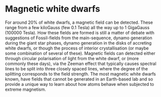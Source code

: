 # Magnetic white dwarfs

For around 20% of white dwarfs, a magnetic field can be detected. These range
from a few kiloGauss (few 0.1 Tesla) all the way up to 1 GigaGauss (100000
Tesla). How these fields are formed is still a matter of debate with
suggestions of Fossil-fields from the main-sequence, dynamo generation during
the giant star phases, dynamo generation in the disks of accreting white
dwarfs, or though the process of interior crystallisation (or maybe some
combination of several of these). Magnetic fields can detected either through
circular polarisation of light from the white dwarf, or (more commonly these
days), via the Zeeman effect that typically causes spectral lines to be split
into three closely spaced lines, where the degree of the splitting corresponds
to the field strength. The most magnetic white dwarfs known, have fields that
cannot be generated in an Earth-based lab and so provide a unique way to learn
about how atoms behave when subjected to extreme magnetism.

